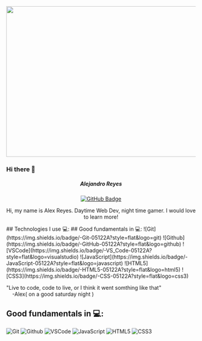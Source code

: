 <div id="header" align="center">

  <img src="https://i.imgur.com/gVaiiNW.jpg" width="800" height="400">

</div>

### Hi there 👋
<div id="description" align="center">

##### Alejandro Reyes

[![GitHub Badge](https://img.shields.io/badge/-@reyesalex777-junglegreen?style=flat&logo=GitHub&logoColor=black)](https://github.com/reyesalex777)
  
  <p>
    Hi, my name is Alex Reyes.
  Daytime Web Dev, night time gamer.
   I would love to learn more!
  </p>

</div>
## Technologies I use 💻:
 ## Good fundamentals in 💻:
![Git](https://img.shields.io/badge/-Git-05122A?style=flat&logo=git)
![Github](https://img.shields.io/badge/-GitHub-05122A?style=flat&logo=github)
![VSCode](https://img.shields.io/badge/-VS_Code-05122A?style=flat&logo=visualstudio)
![JavaScript](https://img.shields.io/badge/-JavaScript-05122A?style=flat&logo=javascript)
![HTML5](https://img.shields.io/badge/-HTML5-05122A?style=flat&logo=html5)
![CSS3](https://img.shields.io/badge/-CSS-05122A?style=flat&logo=css3)


"Live to code, code to live, or I think it went somthing like that" <br />
&nbsp;&nbsp;&nbsp;&nbsp;-Alex( on a good saturday night )

## Good fundamentals in 💻:
![Git](https://img.shields.io/badge/-Git-05122A?style=flat&logo=git)
![Github](https://img.shields.io/badge/-GitHub-05122A?style=flat&logo=github)
![VSCode](https://img.shields.io/badge/-VS_Code-05122A?style=flat&logo=visualstudio)
![JavaScript](https://img.shields.io/badge/-JavaScript-05122A?style=flat&logo=javascript)
![HTML5](https://img.shields.io/badge/-HTML5-05122A?style=flat&logo=html5)
![CSS3](https://img.shields.io/badge/-CSS-05122A?style=flat&logo=css3)

<!--
**Reyesalex777/Reyesalex777** is a ✨ _special_ ✨ repository because its `README.md` (this file) appears on your GitHub profile.

Here are some ideas to get you started:

- 🔭 I’m currently working on ...
- 🌱 I’m currently learning ...
- 👯 I’m looking to collaborate on ...
- 🤔 I’m looking for help with ...
- 💬 Ask me about ...
- 📫 How to reach me: ...
- 😄 Pronouns: ...
- ⚡ Fun fact: ...
-->
